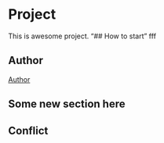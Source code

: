 # Project
This is awesome project.
“## How to start” 
fff
## Author
[Author](author.md)
## Some new section here
## Conflict
